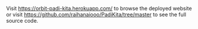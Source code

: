 Visit https://orbit-padi-kita.herokuapp.com/ to browse the deployed website or visit https://github.com/raihanaiooo/PadiKita/tree/master to see the full source code.
